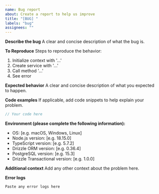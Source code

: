 ```yaml
---
name: Bug report
about: Create a report to help us improve
title: "[BUG] "
labels: "bug"
assignees: ""
---
```


**Describe the bug**
A clear and concise description of what the bug is.

**To Reproduce**
Steps to reproduce the behavior:

1. Initialize context with '...'
2. Create service with '...'
3. Call method '...'
4. See error

**Expected behavior**
A clear and concise description of what you expected to happen.

**Code examples**
If applicable, add code snippets to help explain your problem.

```typescript
// Your code here
```

**Environment (please complete the following information):**

- OS: [e.g. macOS, Windows, Linux]
- Node.js version: [e.g. 18.15.0]
- TypeScript version: [e.g. 5.7.2]
- Drizzle ORM version: [e.g. 0.36.4]
- PostgreSQL version: [e.g. 15.3]
- Drizzle Transactional version: [e.g. 1.0.0]

**Additional context**
Add any other context about the problem here.

**Error logs**

```
Paste any error logs here
```

<!-- This template was created with assistance from Claude AI -->
